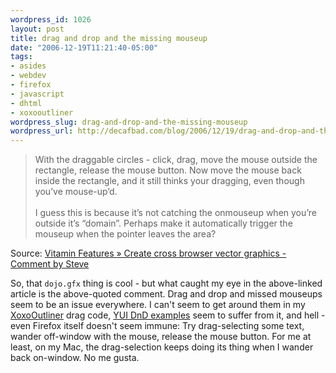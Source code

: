 ```yaml
--- 
wordpress_id: 1026
layout: post
title: drag and drop and the missing mouseup
date: "2006-12-19T11:21:40-05:00"
tags: 
- asides
- webdev
- firefox
- javascript
- dhtml
- xoxooutliner
wordpress_slug: drag-and-drop-and-the-missing-mouseup
wordpress_url: http://decafbad.com/blog/2006/12/19/drag-and-drop-and-the-missing-mouseup
---
```

<blockquote cite="http://www.thinkvitamin.com/features/design/create-cross-browser-vector-graphics#comment-34453">With the draggable circles - click, drag, move the mouse outside the rectangle, release the mouse button. Now move the mouse back inside the rectangle, and it still thinks your dragging, even though you’ve mouse-up’d.<br /><br />I guess this is because it’s not catching the onmouseup when you’re outside it’s “domain”. Perhaps make it automatically trigger the mouseup when the pointer leaves the area?</blockquote><div class="quotesource">Source: <a href="http://www.thinkvitamin.com/features/design/create-cross-browser-vector-graphics#comment-34453">Vitamin Features » Create cross browser vector graphics - Comment by Steve</a></div>

So, that <code>dojo.gfx</code> thing is cool - but what caught my eye in the above-linked article is the above-quoted comment.  Drag and drop and missed mouseups seem to be an issue everywhere.  I can't seem to get around them in my [XoxoOutliner](http://decafbad.com/trac/wiki/XoxoOutliner) drag code, [YUI DnD examples](http://developer.yahoo.com/yui/examples/dragdrop/drag.html?mode=dist) seem to suffer from it, and hell - even Firefox itself doesn't seem immune:  Try drag-selecting some text, wander off-window with the mouse, release the mouse button.  For me at least, on my Mac, the drag-selection keeps doing its thing when I wander back on-window.   No me gusta.
